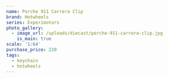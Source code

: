 ```yaml
---
name: Porche 911 Carrera Clip
brand: Hotwheels
series: Experimotors
photo_gallery:
  - image_url: /uploads/diecast/porche-911-carrera-clip.jpg
    is_main: true
scale: '1:64'
purchase_price: 220
tags:
  - keychain
  - hotwheels
---
```


